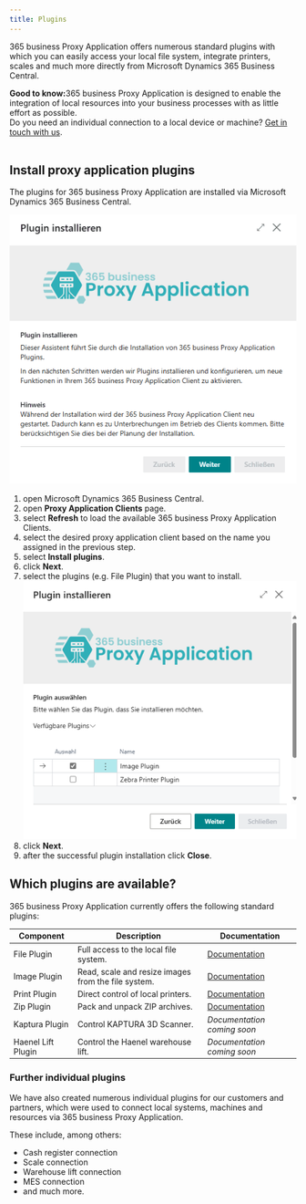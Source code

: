 ```yaml
---
title: Plugins
---
```

365 business Proxy Application offers numerous standard plugins with which you can easily access your local file system, integrate printers, scales and much more directly from Microsoft Dynamics 365 Business Central.

<div class="alert alert-notice">
    <i class="fa-light fa-hand-point-up fa-lg" style="--fa-secondary-color: #FF0000; --fa-primary-color: #111111; --fa-secondary-opacity: 0.7"></i> <strong>Good to know:</strong>365 business Proxy Application is designed to enable the integration of local resources into your business processes with as little effort as possible.<br>Do you need an individual connection to a local device or machine? <a href="https://365businessdev.com/kontakt/" target="_blank">Get in touch with us</a>.
</div>

<br/>

## Install proxy application plugins

The plugins for 365 business Proxy Application are installed via Microsoft Dynamics 365 Business Central.

![Proxy Application Client Plugin Installation](/assets/images/365-business-proxy-application/proxyapp-installplugin-de-DE.gif)

 1. open Microsoft Dynamics 365 Business Central.
 2. open **Proxy Application Clients** page.
 3. select **Refresh** to load the available 365 business Proxy Application Clients.
 4. select the desired proxy application client based on the name you assigned in the previous step.
 5. select **Install plugins**.
 6. click **Next**.
 7. select the plugins (e.g. File Plugin) that you want to install.<br>
    ![Plugin Auswahl](/assets/images/365-business-proxy-application/2fd00b9a-6e91-4db9-9418-05a7cb61c22f.png)
 8. click **Next**.
 9. after the successful plugin installation click **Close**.

## Which plugins are available?

365 business Proxy Application currently offers the following standard plugins:

| Component | Description | Documentation |
| --- | --- | --- |
| File Plugin | Full access to the local file system. | [Documentation](plugins/file.md) |
| Image Plugin | Read, scale and resize images from the file system. | [Documentation](plugins/image.md) |
| Print Plugin | Direct control of local printers. | [Documentation](plugins/print.md) |
| Zip Plugin | Pack and unpack ZIP archives. | [Documentation](plugins/zip.md) |
| Kaptura Plugin | Control KAPTURA 3D Scanner. | *Documentation coming soon* |
| Haenel Lift Plugin | Control the Haenel warehouse lift. | *Documentation coming soon* |

### Further individual plugins

We have also created numerous individual plugins for our customers and partners, which were used to connect local systems, machines and resources via 365 business Proxy Application.

These include, among others:

 - Cash register connection
 - Scale connection
 - Warehouse lift connection
 - MES connection
 - and much more.







